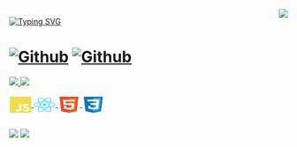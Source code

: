 <img align="right" src="https://visitor-badge.laobi.icu/badge?page_id=Biettt.Biettt">

[![Typing SVG](https://readme-typing-svg.herokuapp.com?color=C9D1D9&lines=Ol%C3%A1++pessoas!!%F0%9F%91%8B;Me+chamo+Gabriela+Marsiglia+)](https://github.com/Biettt)

# [![Github](https://img.shields.io/github/followers/Biettt?label=Follow&style=social)](https://github.com/Biettt) [![Github](https://img.shields.io/github/stars/Biettt?label=Star&style=social)](https://github.com/Biettt)
 <div>
  <a href="https://github.com/Biettt">
  <img height="166em" src="https://github-readme-stats.vercel.app/api?username=Biettt&show_icons=true&theme=radical"/>
  <img height="166em" src="https://github-readme-stats.vercel.app/api/top-langs/?username=Biettt&layout=compact&langs_count=7&theme=radical"/>
</div>
<div style="display: inline_block"><br>
  <img align="center" alt="Biettt-Js" height="30" width="40" src="https://raw.githubusercontent.com/devicons/devicon/master/icons/javascript/javascript-plain.svg">
  <img align="center" alt="Biettt-React" height="30" width="40" src="https://raw.githubusercontent.com/devicons/devicon/master/icons/react/react-original.svg">
  <img align="center" alt="Biettt-HTML" height="30" width="40" src="https://raw.githubusercontent.com/devicons/devicon/master/icons/html5/html5-original.svg">
  <img align="center" alt="Biettt-CSS" height="30" width="40" src="https://raw.githubusercontent.com/devicons/devicon/master/icons/css3/css3-original.svg">
  
</div>
  
  ##
 
<div> 
  <a href = "mailto:gabrielamarsigliaf@gmail.com"><img src="https://img.shields.io/badge/-Gmail-%23333?style=for-the-badge&logo=gmail&logoColor=white" target="_blank"></a>
  <a href="https://www.linkedin.com/in/GabrielaMarsiglia/" target="_blank"><img src="https://img.shields.io/badge/-LinkedIn-%230077B5?style=for-the-badge&logo=linkedin&logoColor=white" target="_blank"></a> 
 
 
 
</div>

